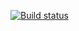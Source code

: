[![Build status](https://ci.appveyor.com/api/projects/status/oaa16j0rl6h45g9v?svg=true)](https://ci.appveyor.com/project/NedoNeo/homeworkmap)